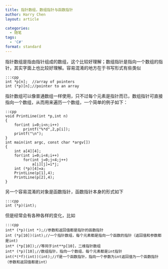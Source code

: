 ```yaml
---
title: 指针数组，数组指针与函数指针
author: Harry Chen
layout: article

categories:
  - 随笔
tags:
  - 'C#'
format: standard
---
```

  指针数组是指由指针组成的数组，这个比较好理解；数组指针是指向一个数组的指针，其实字面上也比较好理解。容易混淆的地方在于书写形式有些类似

    :::cpp
    int *p[n];  //array of pointers
    int (*p)[n];//pointer to an array

<!--more-->

  指针数组可以像普通数组一样使用，只不过每个元素是指针而已，数组指针可直接指向一个数组，从而用来遍历一个数组，一个简单的例子如下：

    ::cpp
    void PrintLine(int *p,int n)
    {
        for(int i=0;i<n;i++)
            printf("%*d",2,p[i]);
        printf("\n");
    }
    int main(int argc, const char *argv[])
    {
        int a[4][4];
        for(int i=0;i<4;i++)
            for(int j=0;j<4;j++)
                a[i][j]=i*j;
        int (*p)[4]=a;
        PrintLine(p[1],4);
        PrintLine(p[2],4);
    }

  另一个容易混淆的对象是函数指针，函数指针本身的形式如下

    :::cpp
    int (*p)(int);

  但是经常会有各种各样的变化，比如

    :::cpp
    int* (*p)(int *);//参数和返回值都是指针的函数指针
    int (*p[10])(int);//一个指针数组，每个元素都是指向一个函数的指针（返回值和参数都是int)
    int* (*p[10]);//等同于int**p[10]，二维指针数组
    int* (*p)[10];//数组指针，指向一个数组，每个元素都是int指针
    int(*(*f)(int))(int);//f是一个函数指针，指向一个参数为int返回值为一个函数指针（参数和返回值都是int）
